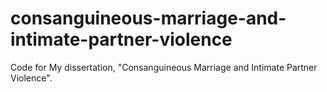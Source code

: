 # consanguineous-marriage-and-intimate-partner-violence
Code for My dissertation, "Consanguineous Marriage and Intimate Partner Violence".
